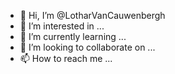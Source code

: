 - 👋 Hi, I’m @LotharVanCauwenbergh
- 👀 I’m interested in ...
- 🌱 I’m currently learning ...
- 💞️ I’m looking to collaborate on ...
- 📫 How to reach me ...

<!---
LotharVanCauwenbergh/LotharVanCauwenbergh is a ✨ special ✨ repository because its `README.md` (this file) appears on your GitHub profile.
You can click the Preview link to take a look at your changes.
--->
